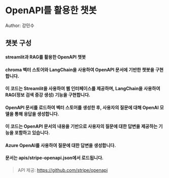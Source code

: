 # OpenAPI를 활용한 챗봇
Author: 강민수

## 챗봇 구성
#### streamlit과 RAG를 활용한 OpenAPI 챗봇
#### chroma 벡터 스토어와 LangChain을 사용하여 OpenAPI 문서에 기반한 챗봇을 구현합니다.
#### 이 코드는 Streamlit을 사용하여 웹 인터페이스를 제공하며, LangChain을 사용하여 RAG(정보 검색 증강 생성) 기능을 구현합니다.
#### OpenAPI 문서를 로드하여 벡터 스토어를 생성한 후, 사용자의 질문에 대해 OpenAI 모델을 통해 응답을 생성합니다.
#### 이 코드는 OpenAPI 문서의 내용을 기반으로 사용자의 질문에 대한 답변을 제공하는 기능을 포함하고 있습니다.
#### Azure OpenAI를 사용하여 질문에 대한 답변을 생성합니다.
#### 문서는 apis/stripe-openapi.json에서 로드됩니다.

> API 제공: https://github.com/stripe/openapi
